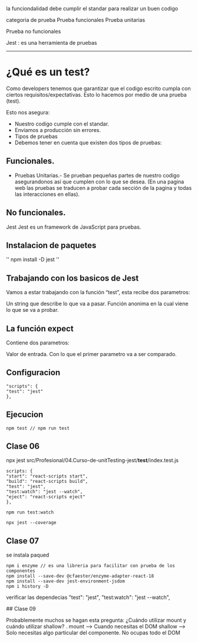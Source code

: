 la funciondalidad debe cumplir el standar para realizar un buen codigo

categoria de prueba
Prueba funcionales
Prueba unitarias

Prueba no funcionales

Jest : es una herramienta de pruebas

---

# ¿Qué es un test?

Como developers tenemos que garantizar que el codigo escrito cumpla con ciertos requisitos/expectativas. Esto lo hacemos por medio de una prueba (test).

Esto nos asegura:

-   Nuestro codigo cumple con el standar.
-   Enviamos a producción sin errores.
-   Tipos de pruebas
-   Debemos tener en cuenta que existen dos tipos de pruebas:

## Funcionales.

-   Pruebas Unitarias.- Se prueban pequeñas partes de nuestro codigo asegurandonos así que cumplen con lo que se desea. (En una pagina web las pruebas se traducen a probar cada sección de la pagina y todas las interacciones en ellas).

## No funcionales.

Jest
Jest es un framework de JavaScript para pruebas.

## Instalacion de paquetes

'' npm install -D jest ''

## Trabajando con los basicos de Jest

Vamos a estar trabajando con la función “test”, esta recibe dos parametros:

Un string que describe lo que va a pasar.
Función anonima en la cual viene lo que se va a probar.

## La función expect

Contiene dos parametros:

Valor de entrada.
Con lo que el primer parametro va a ser comparado.

## Configuracion

    "scripts": {
    "test": "jest"
    },

## Ejecucion

    npm test // npm run test

## Clase 06

npx jest src/Profesional/04.Curso-de-unitTesting-jest/**test**/index.test.js

    scripts: {
    "start": "react-scripts start",
    "build": "react-scripts build",
    "test": "jest",
    "test:watch": "jest --watch",
    "eject": "react-scripts eject"
    },

    npm run test:watch

    npx jest --coverage

## Clase 07

se instala paqued

    npm i enzyme // es una libreria para facilitar con prueba de los componentes
    npm install --save-dev @cfaester/enzyme-adapter-react-18
    npm install --save-dev jest-environment-jsdom
    npm i history -D

verificar las dependecias
"test": "jest",
"test:watch": "jest --watch",

## Clase 09

Probablemente muchos se hagan esta pregunta:
¿Cuándo utilizar mount y cuándo utilizar shallow?
.
mount --> Cuando necesitas el DOM
shallow --> Solo necesitas algo particular del componente. No ocupas todo el DOM
